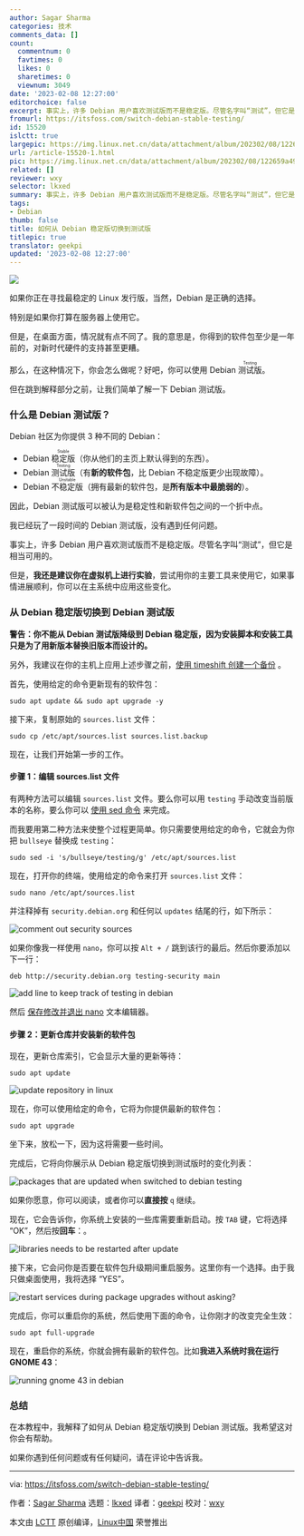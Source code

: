 ```yaml
---
author: Sagar Sharma
categories: 技术
comments_data: []
count:
  commentnum: 0
  favtimes: 0
  likes: 0
  sharetimes: 0
  viewnum: 3049
date: '2023-02-08 12:27:00'
editorchoice: false
excerpt: 事实上，许多 Debian 用户喜欢测试版而不是稳定版。尽管名字叫“测试”，但它是相当可用的。
fromurl: https://itsfoss.com/switch-debian-stable-testing/
id: 15520
islctt: true
largepic: https://img.linux.net.cn/data/attachment/album/202302/08/122659a4919hso9onkbmun.jpg
url: /article-15520-1.html
pic: https://img.linux.net.cn/data/attachment/album/202302/08/122659a4919hso9onkbmun.jpg.thumb.jpg
related: []
reviewer: wxy
selector: lkxed
summary: 事实上，许多 Debian 用户喜欢测试版而不是稳定版。尽管名字叫“测试”，但它是相当可用的。
tags:
- Debian
thumb: false
title: 如何从 Debian 稳定版切换到测试版
titlepic: true
translator: geekpi
updated: '2023-02-08 12:27:00'
---
```


![](https://img.linux.net.cn/data/attachment/album/202302/08/122659a4919hso9onkbmun.jpg)


如果你正在寻找最稳定的 Linux 发行版，当然，Debian 是正确的选择。


特别是如果你打算在服务器上使用它。


但是，在桌面方面，情况就有点不同了。我的意思是，你得到的软件包至少是一年前的，对新时代硬件的支持甚至更糟。


那么，在这种情况下，你会怎么做呢？好吧，你可以使用 Debian <ruby> 测试版 <rt>  Testing </rt></ruby>。


但在跳到解释部分之前，让我们简单了解一下 Debian 测试版。


### 什么是 Debian 测试版？


Debian 社区为你提供 3 种不同的 Debian：


* Debian <ruby> 稳定版 <rt>  Stable </rt></ruby>（你从他们的主页上默认得到的东西）。
* Debian <ruby> 测试版 <rt>  Testing </rt></ruby>（有**新的软件包**，比 Debian 不稳定版更少出现故障）。
* Debian <ruby> 不稳定版 <rt>  Unstable </rt></ruby>（拥有最新的软件包，是**所有版本中最脆弱的**）。


因此，Debian 测试版可以被认为是稳定性和新软件包之间的一个折中点。


我已经玩了一段时间的 Debian 测试版，没有遇到任何问题。


事实上，许多 Debian 用户喜欢测试版而不是稳定版。尽管名字叫“测试”，但它是相当可用的。


但是，**我还是建议你在虚拟机上进行实验**，尝试用你的主要工具来使用它，如果事情进展顺利，你可以在主系统中应用这些变化。


### 从 Debian 稳定版切换到 Debian 测试版


**警告：你不能从 Debian 测试版降级到 Debian 稳定版，因为安装脚本和安装工具只是为了用新版本替换旧版本而设计的。**


另外，我建议在你的主机上应用上述步骤之前，[使用 timeshift 创建一个备份](https://itsfoss.com/backup-restore-linux-timeshift/) 。


首先，使用给定的命令更新现有的软件包：



```
sudo apt update && sudo apt upgrade -y

```

接下来，复制原始的 `sources.list` 文件：



```
sudo cp /etc/apt/sources.list sources.list.backup

```

现在，让我们开始第一步的工作。


#### 步骤 1：编辑 sources.list 文件


有两种方法可以编辑 `sources.list` 文件。要么你可以用 `testing` 手动改变当前版本的名称，要么你可以 [使用 sed 命令](https://linuxhandbook.com/sed-command-basics/) 来完成。


而我要用第二种方法来使整个过程更简单。你只需要使用给定的命令，它就会为你把 `bullseye` 替换成 `testing`：



```
sudo sed -i 's/bullseye/testing/g' /etc/apt/sources.list

```

现在，打开你的终端，使用给定的命令来打开 `sources.list` 文件：



```
sudo nano /etc/apt/sources.list

```

并注释掉有 `security.debian.org` 和任何以 `updates` 结尾的行，如下所示：


![comment out security sources](https://img.linux.net.cn/data/attachment/album/202302/08/122700ihlwek0e5smykiy0.gif)


如果你像我一样使用 `nano`，你可以按 `Alt + /` 跳到该行的最后。然后你要添加以下一行：



```
deb http://security.debian.org testing-security main

```

![add line to keep track of testing in debian](https://img.linux.net.cn/data/attachment/album/202302/08/122701zkmymj9bi3in96d2.png)


然后 [保存修改并退出 nano](https://linuxhandbook.com/nano-save-exit/) 文本编辑器。


#### 步骤 2：更新仓库并安装新的软件包


现在，更新仓库索引，它会显示大量的更新等待：



```
sudo apt update

```

![update repository in linux](https://img.linux.net.cn/data/attachment/album/202302/08/122701my4ijyxzyllpirjz.png)


现在，你可以使用给定的命令，它将为你提供最新的软件包：



```
sudo apt upgrade

```

坐下来，放松一下，因为这将需要一些时间。


完成后，它将向你展示从 Debian 稳定版切换到测试版时的变化列表：


![packages that are updated when switched to debian testing](https://img.linux.net.cn/data/attachment/album/202302/08/122701apn159nihirpkszl.png)


如果你愿意，你可以阅读，或者你可以**直接按** `q` 继续。


现在，它会告诉你，你系统上安装的一些库需要重新启动。按 `TAB` 键，它将选择 “OK”，然后按**回车**：。


![libraries needs to be restarted after update](https://img.linux.net.cn/data/attachment/album/202302/08/122702n5a5ncc27ccc5zhv.png)


接下来，它会问你是否要在软件包升级期间重启服务。这里你有一个选择。由于我只做桌面使用，我将选择 “YES”。


![restart services during package upgrades without asking?](https://img.linux.net.cn/data/attachment/album/202302/08/122702a5vccacgbt7i7g27.png)


完成后，你可以重启你的系统，然后使用下面的命令，让你刚才的改变完全生效：



```
sudo apt full-upgrade

```

现在，重启你的系统，你就会拥有最新的软件包。比如**我进入系统时我在运行 GNOME 43**：


![running gnome 43 in debian](https://img.linux.net.cn/data/attachment/album/202302/08/122702czdiyv8n55i5ijd4.png)


### 总结


在本教程中，我解释了如何从 Debian 稳定版切换到 Debian 测试版。我希望这对你会有帮助。


如果你遇到任何问题或有任何疑问，请在评论中告诉我。




---


via: <https://itsfoss.com/switch-debian-stable-testing/>


作者：[Sagar Sharma](https://itsfoss.com/author/sagar/) 选题：[lkxed](https://github.com/lkxed) 译者：[geekpi](https://github.com/geekpi) 校对：[wxy](https://github.com/wxy)


本文由 [LCTT](https://github.com/LCTT/TranslateProject) 原创编译，[Linux中国](https://linux.cn/) 荣誉推出